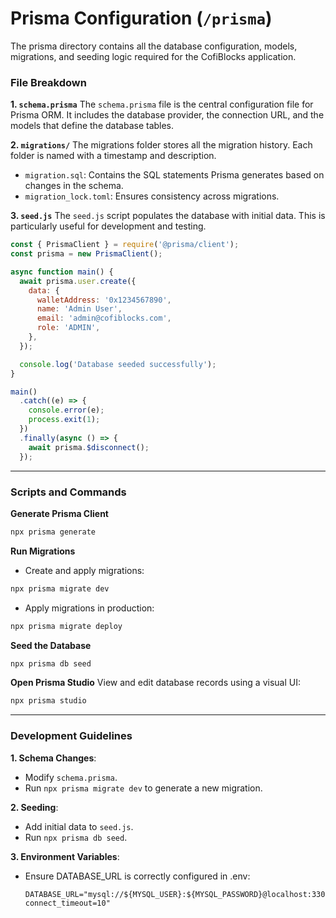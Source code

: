 # Prisma Configuration (`/prisma`)
The prisma directory contains all the database configuration, models, migrations, and seeding logic required for the CofiBlocks application.

### File Breakdown
**1. `schema.prisma`**
The `schema.prisma` file is the central configuration file for Prisma ORM. It includes the database provider, the connection URL, and the models that define the database tables.

**2. `migrations/`**
The migrations folder stores all the migration history. Each folder is named with a timestamp and description.

- `migration.sql`: Contains the SQL statements Prisma generates based on changes in the schema.
- `migration_lock.toml`: Ensures consistency across migrations.

**3. `seed.js`**
The `seed.js` script populates the database with initial data. This is particularly useful for development and testing.

```js
const { PrismaClient } = require('@prisma/client');
const prisma = new PrismaClient();

async function main() {
  await prisma.user.create({
    data: {
      walletAddress: '0x1234567890',
      name: 'Admin User',
      email: 'admin@cofiblocks.com',
      role: 'ADMIN',
    },
  });

  console.log('Database seeded successfully');
}

main()
  .catch((e) => {
    console.error(e);
    process.exit(1);
  })
  .finally(async () => {
    await prisma.$disconnect();
  });
```

---

### Scripts and Commands
**Generate Prisma Client**

```bash
npx prisma generate
```
**Run Migrations**
- Create and apply migrations:

```bash
npx prisma migrate dev
```
- Apply migrations in production:

```bash
npx prisma migrate deploy
```

**Seed the Database**
```bash
npx prisma db seed
```

**Open Prisma Studio**
View and edit database records using a visual UI:

```bash
npx prisma studio
```

---

### Development Guidelines
**1. Schema Changes**:
- Modify `schema.prisma`.
- Run `npx prisma migrate dev` to generate a new migration.

**2. Seeding**:
- Add initial data to `seed.js`.
- Run `npx prisma db seed`.

**3. Environment Variables**:
- Ensure DATABASE_URL is correctly configured in .env:
  
  ```env
  DATABASE_URL="mysql://${MYSQL_USER}:${MYSQL_PASSWORD}@localhost:3306/${MYSQL_DATABASE}?connect_timeout=10"
  ```








